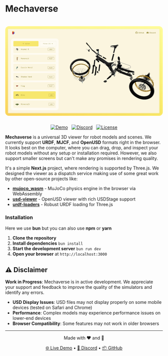 # Mechaverse

<div align="center">
  <img src="public/og.jpeg" alt="Mechaverse - Universal 3D Robot Viewer" width="800" style="border-radius: 12px; margin: 20px 0;">
  <div style="display: flex; justify-content: center; gap: 12px; margin: 5px 0;">
    <a href="https://mechaverse.dev">
      <img src="https://img.shields.io/badge/Demo-mechaverse.dev-blue?style=for-the-badge&logo=globe" alt="Demo">
    </a>
    <a href="https://discord.gg/UDYNE7qRVb">
      <img src="https://img.shields.io/badge/Discord-Join-7289DA?style=for-the-badge&logo=discord" alt="Discord">
    </a>
    <a href="LICENSE">
      <img src="https://img.shields.io/badge/License-MIT-green.svg?style=for-the-badge" alt="License">
    </a>
  </div>
</div>

**Mechaverse** is a universal 3D viewer for robot models and scenes. We currently support **URDF**, **MJCF**, and **OpenUSD** formats right in the browser. It looks best on the computer, where you can drag, drop, and inspect your robot models without any setup or installation required. However, we also support smaller screens but can't make any promises in rendering quality.

It's a simple **Next.js** project, where rendering is supported by Three.js. We designed the viewer as a dispatch service making use of some great work by other open-source projects like:

- **[mujoco_wasm](https://github.com/zalo/mujoco_wasm)** - MuJoCo physics engine in the browser via WebAssembly
- **[usd-viewer](https://github.com/needle-tools/usd-viewer)** - OpenUSD viewer with rich USDStage support
- **[urdf-loaders](https://github.com/gkjohnson/urdf-loaders/)** - Robust URDF loading for Three.js

### Installation

Here we use **bun** but you can also use **npm** or **yarn**

1. **Clone the repository**
2. **Install dependencies** `bun install`
3. **Start the development server** `bun run dev`
4. **Open your browser** at `http://localhost:3000`

## ⚠️ Disclaimer

**Work in Progress**: Mechaverse is in active development. We appreciate your support and feedback to improve the quality of the simulators and identify any errors.

- **USD Display Issues**: USD files may not display properly on some mobile devices (tested on Safari and Chrome)
- **Performance**: Complex models may experience performance issues on lower-end devices
- **Browser Compatibility**: Some features may not work in older browsers

---

<div align="center">
  <p>Made with ❤️ and 🥭</p>
  <p>
    <a href="https://mechaverse.dev">🌐 Live Demo</a> •
    <a href="https://discord.gg/UDYNE7qRVb">💬 Discord</a> •
    <a href="https://github.com/jurmy24/mechaverse">📦 GitHub</a>
  </p>
</div>
